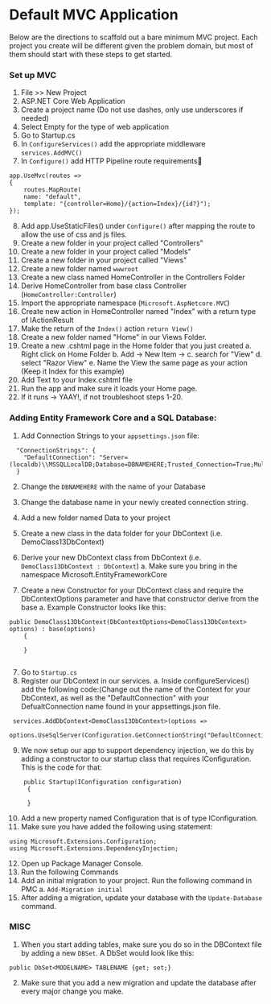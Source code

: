 # Default MVC Application

Below are the directions to scaffold out a bare minimum MVC project. Each project you create will be different given the problem domain, but most of them should start with these steps to get started. 

### Set up MVC
1. File >> New Project
2. ASP.NET Core Web Application
3. Create a project name (Do not use dashes, only use underscores if needed)
4. Select Empty for the type of web application
5. Go to Startup.cs
6. In `ConfigureServices()` add the appropriate middleware `services.AddMVC()`
7. In `Configure()` add HTTP Pipeline route requirements

```
app.UseMvc(routes =>
{
	routes.MapRoute(
	name: "default",
	template: "{controller=Home}/{action=Index}/{id?}");
});
```

8. Add app.UseStaticFiles() under `Configure()` after mapping the route to allow the use of css and js files.
9. Create a new folder in your project called "Controllers"
10. Create a new folder in your project called "Models"
11. Create a new folder in your project called "Views"
12. Create a new folder named `wwwroot`
12. Create a new class named HomeController in the Controllers Folder
13. Derive HomeController from base class Controller (`HomeController:Controller`)
14. Import the appropriate namespace (`Microsoft.AspNetcore.MVC`)
15. Create new action in HomeController named "Index" with a return type of IActionResult
16. Make the return of the `Index()` action `return View()`
17. Create a new folder named "Home" in our Views Folder.
18. Create a new .cshtml page in the Home folder that you just created
	a. Right click on Home Folder
	b. Add -> New Item ->
	c. search for "View" 
	d. select "Razor View"
	e. Name the View the same page as your action (Keep it Index for this example)
19. Add Text to your Index.cshtml file
20. Run the app and make sure it loads your Home page.
21. If it runs -> YAAY!, if not troubleshoot steps 1-20.


### Adding Entity Framework Core and a SQL Database:
1. Add Connection Strings to your `appsettings.json` file:

```
  "ConnectionStrings": {
    "DefaultConnection": "Server=(localdb)\\MSSQLLocalDB;Database=DBNAMEHERE;Trusted_Connection=True;MultipleActiveResultSets=true"
  }
```

2. Change the `DBNAMEHERE` with the name of your Database
    
2. Change the database name in your newly created connection string. 
3. Add a new folder named Data to your project
4. Create a new class in the data folder for your DbContext (i.e. DemoClass13DbContext)
5. Derive your new DbContext class from DbContext (i.e. `DemoClass13DbContext : DbContext`)
    a. Make sure you bring in the namespace Microsoft.EntityFrameworkCore
6. Create a new Constructor for your DbContext class and require the DbContextOptions parameter and have that constructor derive from the base
	a. Example Constructor looks like this:

```
public DemoClass13DbContext(DbContextOptions<DemoClass13DbContext> options) : base(options)
    {
	 
	}
		
```

7. Go to `Startup.cs`
8. Register our DbContext in our services. 
	a. Inside configureServices() add the following code:(Change out the name of the Context for your DbContext, as well as the "DefaultConnection" with your DefualtConnection name found in your appsettings.json file. 

```
 services.AddDbContext<DemoClass13DbContext>(options =>
      options.UseSqlServer(Configuration.GetConnectionString("DefaultConnection")));
```
	
9. We now setup our app to support dependency injection, we do this by adding a constructor to our startup class that requires IConfiguration. This is the code for that:
```
    public Startup(IConfiguration configuration)
     {
	    
     }
```

10. Add a new property named Configuration that is of type IConfiguration.
11. Make sure you have added the following using statement:
```
using Microsoft.Extensions.Configuration;
using Microsoft.Extensions.DependencyInjection;
```
	
12. Open up Package Manager Console.
13. Run the following Commands
14. Add an initial migration to your project. Run the following command in PMC
	a. `Add-Migration initial`
15. After adding a migration, update your database with the `Update-Database` command. 
		
### MISC

1. When you start adding tables, make sure you do so in the DBContext file by adding a new `DBSet`. 
A DbSet would look like this:

```
public DbSet<MODELNAME> TABLENAME {get; set;}
```

2. Make sure that you add a new migration and update the database after every major change you make. 


